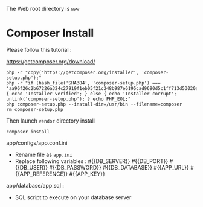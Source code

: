 The Web root directory is `www`

# Composer Install 

Please follow this tutorial :

https://getcomposer.org/download/

```
php -r "copy('https://getcomposer.org/installer', 'composer-setup.php');"
php -r "if (hash_file('SHA384', 'composer-setup.php') === 'aa96f26c2b67226a324c27919f1eb05f21c248b987e6195cad9690d5c1ff713d53020a02ac8c217dbf90a7eacc9d141d') { echo 'Installer verified'; } else { echo 'Installer corrupt'; unlink('composer-setup.php'); } echo PHP_EOL;"
php composer-setup.php --install-dir=/usr/bin --filename=composer
rm composer-setup.php
```

Then launch `vendor` directory install
```
composer install
```

app/configs/app.conf.ini
- Rename file as `app.ini`
- Replace following variables :
	#{{DB_SERVER}}
	#{{DB_PORT}}
	#{{DB_USER}}
	#{{DB_PASSWORD}}
	#{{DB_DATABASE}}
	#{{APP_URL}}
    #{{APP_REFERENCE}}
    #{{APP_KEY}}

app/database/app.sql :
- SQL script to execute on your database server
